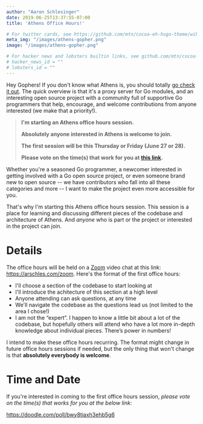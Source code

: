 ```yaml
---
author: "Aaron Schlesinger"
date: 2019-06-25T13:37:55-07:00
title: 'Athens Office Hours!'

# For twitter cards, see https://github.com/mtn/cocoa-eh-hugo-theme/wiki/Twitter-cards
meta_img: "/images/athens-gopher.png"
image: "/images/athens-gopher.png"

# For hacker news and lobsters builtin links, see github.com/mtn/cocoa-eh-hugo-theme/wiki/Social-Links
# hacker_news_id = ""
# lobsters_id = ""
---
```


Hey Gophers! If you don't know what Athens is, you should totally [go check it out](https://docs.gomods.io). The quick overview is that it's a proxy server for Go modules, and an interesting open source project with a community full of supportive Go programmers that help, encourage, and welcome contributions from anyone interested (we make that a priority!). 

>**I'm starting an Athens office hours session.**
>
>**Absolutely anyone interested in Athens is welcome to join.**
>
>**The first session will be this Thursday or Friday (June 27 or 28).**
>
>**Please vote on the time(s) that work for you at [this link](https://doodle.com/poll/bwy8tiaxh3ehb5g6).**

Whether you're a seasoned Go programmer, a newcomer interested in getting involved with a Go open source project, or even someone brand new to open source -- we have contributors who fall into all these categories and more -- I want to make the project even more accessible for you.

That's why I'm starting this Athens office hours session. This session is a place for learning and discussing different pieces of the codebase and architecture of Athens. And _anyone_ who is part or the project or interested in the project can join. 

# Details

The office hours will be held on a [Zoom](https://zoom.com) video chat at this link: https://arschles.com/zoom. Here's the format of the first office hours:

- I'll choose a section of the codebase to start looking at
- I'll introduce the achitecture of this section at a high level
- Anyone attending can ask questions, at any time
- We'll navigate the codebase as the questions lead us (not limited to the area I chose!)
- I am not the “expert”. I happen to know a little bit about a lot of the codebase, but hopefully others will attend who have a lot more in-depth knowledge about individual pieces. There’s power in numbers!

I intend to make these office hours recurring. The format might change in future office hours sessions if needed, but the only thing that won't change is that **absolutely everybody is welcome**.

# Time and Date

If you're interested in coming to the first office hours session, _please vote on the time(s) that works for you at the below link_:

https://doodle.com/poll/bwy8tiaxh3ehb5g6

